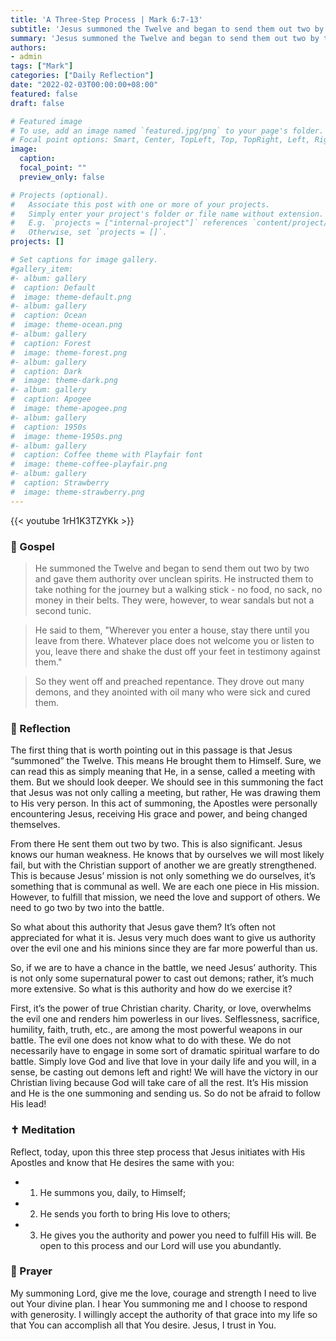 ```yaml
---
title: 'A Three-Step Process | Mark 6:7-13'
subtitle: 'Jesus summoned the Twelve and began to send them out two by two and gave them authority over unclean spirits.  Mark 6:7'
summary: 'Jesus summoned the Twelve and began to send them out two by two and gave them authority over unclean spirits.  Mark 6:7'
authors:
- admin
tags: ["Mark"]
categories: ["Daily Reflection"]
date: "2022-02-03T00:00:00+08:00"
featured: false
draft: false

# Featured image
# To use, add an image named `featured.jpg/png` to your page's folder.
# Focal point options: Smart, Center, TopLeft, Top, TopRight, Left, Right, BottomLeft, Bottom, BottomRight
image:
  caption:
  focal_point: ""
  preview_only: false

# Projects (optional).
#   Associate this post with one or more of your projects.
#   Simply enter your project's folder or file name without extension.
#   E.g. `projects = ["internal-project"]` references `content/project/deep-learning/index.md`.
#   Otherwise, set `projects = []`.
projects: []

# Set captions for image gallery.
#gallery_item:
#- album: gallery
#  caption: Default
#  image: theme-default.png
#- album: gallery
#  caption: Ocean
#  image: theme-ocean.png
#- album: gallery
#  caption: Forest
#  image: theme-forest.png
#- album: gallery
#  caption: Dark
#  image: theme-dark.png
#- album: gallery
#  caption: Apogee
#  image: theme-apogee.png
#- album: gallery
#  caption: 1950s
#  image: theme-1950s.png
#- album: gallery
#  caption: Coffee theme with Playfair font
#  image: theme-coffee-playfair.png
#- album: gallery
#  caption: Strawberry
#  image: theme-strawberry.png
---
```


{{< youtube 1rH1K3TZYKk >}}

### :love_letter: Gospel
> He summoned the Twelve and began to send them out two by two and gave them authority over unclean spirits. He instructed them to take nothing for the journey but a walking stick - no food, no sack, no money in their belts. They were, however, to wear sandals but not a second tunic.

> He said to them, "Wherever you enter a house, stay there until you leave from there. Whatever place does not welcome you or listen to you, leave there and shake the dust off your feet in testimony against them."

> So they went off and preached repentance. They drove out many demons, and they anointed with oil many who were sick and cured them.

### :speech_balloon: Reflection
The first thing that is worth pointing out in this passage is that Jesus “summoned” the Twelve.  This means He brought them to Himself.  Sure, we can read this as simply meaning that He, in a sense, called a meeting with them.  But we should look deeper.  We should see in this summoning the fact that Jesus was not only calling a meeting, but rather, He was drawing them to His very person.  In this act of summoning, the Apostles were personally encountering Jesus, receiving His grace and power, and being changed themselves.

From there He sent them out two by two.  This is also significant.  Jesus knows our human weakness.  He knows that by ourselves we will most likely fail, but with the Christian support of another we are greatly strengthened.  This is because Jesus’ mission is not only something we do ourselves, it’s something that is communal as well.  We are each one piece in His mission. However, to fulfill that mission, we need the love and support of others.  We need to go two by two into the battle.

So what about this authority that Jesus gave them?  It’s often not appreciated for what it is.  Jesus very much does want to give us authority over the evil one and his minions since they are far more powerful than us.

So, if we are to have a chance in the battle, we need Jesus’ authority.  This is not only some supernatural power to cast out demons; rather, it’s much more extensive.  So what is this authority and how do we exercise it?

First, it’s the power of true Christian charity.  Charity, or love, overwhelms the evil one and renders him powerless in our lives.  Selflessness, sacrifice, humility, faith, truth, etc., are among the most powerful weapons in our battle.  The evil one does not know what to do with these.  We do not necessarily have to engage in some sort of dramatic spiritual warfare to do battle.  Simply love God and live that love in your daily life and you will, in a sense, be casting out demons left and right!  We will have the victory in our Christian living because God will take care of all the rest.  It’s His mission and He is the one summoning and sending us.  So do not be afraid to follow His lead!

### :latin_cross: Meditation
Reflect, today, upon this three step process that Jesus initiates with His Apostles and know that He desires the same with you:  
- 1) He summons you, daily, to Himself;
- 2) He sends you forth to bring His love to others;
- 3) He gives you the authority and power you need to fulfill His will.  Be open to this process and our Lord will use you abundantly.

### :pray: Prayer
My summoning Lord, give me the love, courage and strength I need to live out Your divine plan.  I hear You summoning me and I choose to respond with generosity.  I willingly accept the authority of that grace into my life so that You can accomplish all that You desire.  Jesus, I trust in You.
